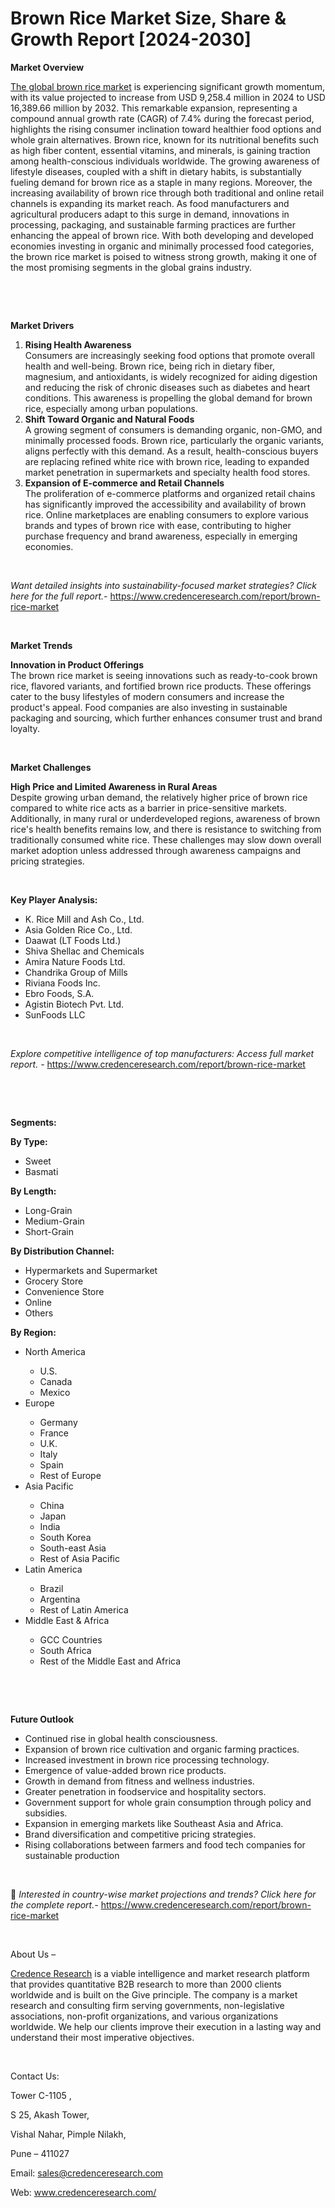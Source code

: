 # Brown Rice Market Size, Share & Growth Report [2024-2030]


<p><strong>Market Overview</strong></p>
<p><a href="https://www.credenceresearch.com/report/brown-rice-market">The global brown rice market</a> is experiencing significant growth momentum, with its value projected to increase from USD 9,258.4 million in 2024 to USD 16,389.66 million by 2032. This remarkable expansion, representing a compound annual growth rate (CAGR) of 7.4% during the forecast period, highlights the rising consumer inclination toward healthier food options and whole grain alternatives. Brown rice, known for its nutritional benefits such as high fiber content, essential vitamins, and minerals, is gaining traction among health-conscious individuals worldwide. The growing awareness of lifestyle diseases, coupled with a shift in dietary habits, is substantially fueling demand for brown rice as a staple in many regions. Moreover, the increasing availability of brown rice through both traditional and online retail channels is expanding its market reach. As food manufacturers and agricultural producers adapt to this surge in demand, innovations in processing, packaging, and sustainable farming practices are further enhancing the appeal of brown rice. With both developing and developed economies investing in organic and minimally processed food categories, the brown rice market is poised to witness strong growth, making it one of the most promising segments in the global grains industry.</p>
<p>&nbsp;</p>
<p><strong>&nbsp;</strong></p>
<p><strong>Market Drivers</strong></p>
<ol>
<li><strong>Rising Health Awareness</strong><br data-start="1384" data-end="1387" /> Consumers are increasingly seeking food options that promote overall health and well-being. Brown rice, being rich in dietary fiber, magnesium, and antioxidants, is widely recognized for aiding digestion and reducing the risk of chronic diseases such as diabetes and heart conditions. This awareness is propelling the global demand for brown rice, especially among urban populations.</li>
<li data-start="1778" data-end="2176"><strong data-start="1778" data-end="1820">Shift Toward Organic and Natural Foods</strong><br data-start="1820" data-end="1823" /> A growing segment of consumers is demanding organic, non-GMO, and minimally processed foods. Brown rice, particularly the organic variants, aligns perfectly with this demand. As a result, health-conscious buyers are replacing refined white rice with brown rice, leading to expanded market penetration in supermarkets and specialty health food stores.</li>
<li data-start="2181" data-end="2581"><strong data-start="2181" data-end="2228">Expansion of E-commerce and Retail Channels</strong><br data-start="2228" data-end="2231" /> The proliferation of e-commerce platforms and organized retail chains has significantly improved the accessibility and availability of brown rice. Online marketplaces are enabling consumers to explore various brands and types of brown rice with ease, contributing to higher purchase frequency and brand awareness, especially in emerging economies.</li>
</ol>
<p><em>&nbsp;</em></p>
<p><em>Want detailed insights into sustainability-focused market strategies? Click here for the full report.- </em><a href="https://www.credenceresearch.com/report/brown-rice-market">https://www.credenceresearch.com/report/brown-rice-market</a></p>
<p>&nbsp;</p>
<p><strong>Market Trends</strong></p>
<p><strong>Innovation in Product Offerings</strong><br /> The brown rice market is seeing innovations such as ready-to-cook brown rice, flavored variants, and fortified brown rice products. These offerings cater to the busy lifestyles of modern consumers and increase the product's appeal. Food companies are also investing in sustainable packaging and sourcing, which further enhances consumer trust and brand loyalty.</p>
<p>&nbsp;</p>
<p><strong>Market Challenges</strong></p>
<p><strong>High Price and Limited Awareness in Rural Areas</strong><br /> Despite growing urban demand, the relatively higher price of brown rice compared to white rice acts as a barrier in price-sensitive markets. Additionally, in many rural or underdeveloped regions, awareness of brown rice's health benefits remains low, and there is resistance to switching from traditionally consumed white rice. These challenges may slow down overall market adoption unless addressed through awareness campaigns and pricing strategies.</p>
<p>&nbsp;</p>
<p><strong>Key Player Analysis:</strong></p>
<ul>
<li>K. Rice Mill and Ash Co., Ltd.</li>
<li>Asia Golden Rice Co., Ltd.</li>
<li>Daawat (LT Foods Ltd.)</li>
<li>Shiva Shellac and Chemicals</li>
<li>Amira Nature Foods Ltd.</li>
<li>Chandrika Group of Mills</li>
<li>Riviana Foods Inc.</li>
<li>Ebro Foods, S.A.</li>
<li>Agistin Biotech Pvt. Ltd.</li>
<li>SunFoods LLC</li>
</ul>
<p>&nbsp;</p>
<p><em>Explore competitive intelligence of top manufacturers: Access full market report. - </em><a href="https://www.credenceresearch.com/report/brown-rice-market">https://www.credenceresearch.com/report/brown-rice-market</a></p>
<p>&nbsp;</p>
<p>&nbsp;</p>
<p><strong>Segments:</strong></p>
<p><strong>By Type:</strong></p>
<ul>
<li>Sweet</li>
<li>Basmati</li>
</ul>
<p><strong>By Length:</strong></p>
<ul>
<li>Long-Grain</li>
<li>Medium-Grain</li>
<li>Short-Grain</li>
</ul>
<p><strong>By Distribution Channel:</strong></p>
<ul>
<li>Hypermarkets and Supermarket</li>
<li>Grocery Store</li>
<li>Convenience Store</li>
<li>Online</li>
<li>Others</li>
</ul>
<p><strong>By Region:</strong></p>
<ul>
<li>North America</li>
<ul>
<li>U.S.</li>
<li>Canada</li>
<li>Mexico</li>
</ul>
<li>Europe</li>
<ul>
<li>Germany</li>
<li>France</li>
<li>U.K.</li>
<li>Italy</li>
<li>Spain</li>
<li>Rest of Europe</li>
</ul>
<li>Asia Pacific</li>
<ul>
<li>China</li>
<li>Japan</li>
<li>India</li>
<li>South Korea</li>
<li>South-east Asia</li>
<li>Rest of Asia Pacific</li>
</ul>
<li>Latin America</li>
<ul>
<li>Brazil</li>
<li>Argentina</li>
<li>Rest of Latin America</li>
</ul>
<li>Middle East &amp; Africa</li>
<ul>
<li>GCC Countries</li>
<li>South Africa</li>
<li>Rest of the Middle East and Africa</li>
</ul>
</ul>
<p>&nbsp;</p>
<p>&nbsp;</p>
<p><strong>Future Outlook </strong></p>
<ul>
<li>Continued rise in global health consciousness.</li>
<li>Expansion of brown rice cultivation and organic farming practices.</li>
<li>Increased investment in brown rice processing technology.</li>
<li>Emergence of value-added brown rice products.</li>
<li>Growth in demand from fitness and wellness industries.</li>
<li>Greater penetration in foodservice and hospitality sectors.</li>
<li>Government support for whole grain consumption through policy and subsidies.</li>
<li>Expansion in emerging markets like Southeast Asia and Africa.</li>
<li>Brand diversification and competitive pricing strategies.</li>
<li>Rising collaborations between farmers and food tech companies for sustainable production</li>
</ul>
<p><strong>&nbsp;</strong></p>
<p>📌 <em>Interested in country-wise market projections and trends? Click here for the complete report.- </em><a href="https://www.credenceresearch.com/report/brown-rice-market">https://www.credenceresearch.com/report/brown-rice-market</a></p>
<p>&nbsp;</p>
<p>About Us &ndash;</p>
<p><a href="https://www.credenceresearch.com/">Credence Research</a> is a viable intelligence and market research platform that provides quantitative B2B research to more than 2000 clients worldwide and is built on the Give principle. The company is a market research and consulting firm serving governments, non-legislative associations, non-profit organizations, and various organizations worldwide. We help our clients improve their execution in a lasting way and understand their most imperative objectives.</p>
<p>&nbsp;</p>
<p>Contact Us:</p>
<p>Tower C-1105 ,</p>
<p>S 25, Akash Tower,</p>
<p>Vishal Nahar, Pimple Nilakh,</p>
<p>Pune &ndash; 411027</p>
<p>Email: <a href="mailto:sales@credenceresearch.com">sales@credenceresearch.com</a></p>
<p>Web: <a href="http://www.credenceresearch.com/">www.credenceresearch.com/</a></p>
